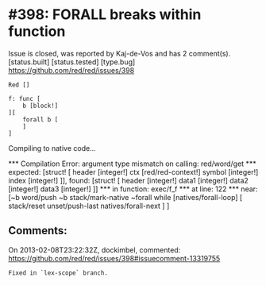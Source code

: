 
#398: FORALL breaks within function
================================================================================
Issue is closed, was reported by Kaj-de-Vos and has 2 comment(s).
[status.built] [status.tested] [type.bug]
<https://github.com/red/red/issues/398>

```
Red []

f: func [
    b [block!]
][
    forall b [
    ]
]
```

Compiling to native code... 

**\* Compilation Error: argument type mismatch on calling: red/word/get 
**\* expected: [struct! [
        header [integer!] 
        ctx [red/red-context!] 
        symbol [integer!] 
        index [integer!]
    ]], found: [struct! [
        header [integer!] 
        data1 [integer!] 
        data2 [integer!] 
        data3 [integer!]
    ]] 
**\* in function: exec/f_f
**\* at line: 122 
**\* near: [~b 
    word/push ~b 
    stack/mark-native ~forall 
    while [natives/forall-loop] [
        stack/reset 
        unset/push-last 
        natives/forall-next
    ]
]



Comments:
--------------------------------------------------------------------------------

On 2013-02-08T23:22:32Z, dockimbel, commented:
<https://github.com/red/red/issues/398#issuecomment-13319755>

    Fixed in `lex-scope` branch.

